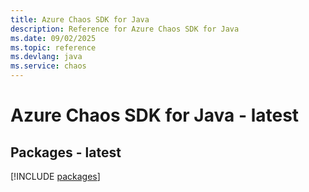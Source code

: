 ```yaml
---
title: Azure Chaos SDK for Java
description: Reference for Azure Chaos SDK for Java
ms.date: 09/02/2025
ms.topic: reference
ms.devlang: java
ms.service: chaos
---
```

# Azure Chaos SDK for Java - latest
## Packages - latest
[!INCLUDE [packages](chaos-index.md)]